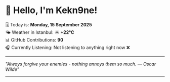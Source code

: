 # 👋 Hello, I'm Kekn9ne!

🗓️ Today is: **Monday, 15 September 2025**  
🌤️ Weather in Istanbul: **☀️   +22°C**  
📊 GitHub Contributions: **90**  
🎧 Currently Listening: Not listening to anything right now ❌

---

_"Always forgive your enemies - nothing annoys them so much.  — *Oscar Wilde*"_

---
